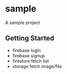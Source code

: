 # sample

A sample project 

## Getting Started

- firebase login
- firebase signup
- firestore fetch list
- storage fetch image/file
